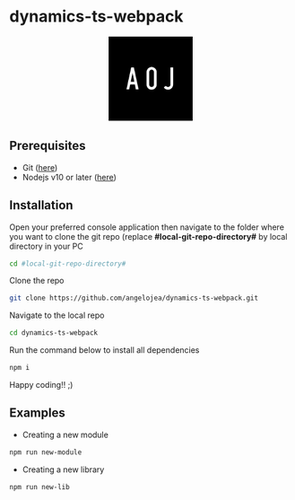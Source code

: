 # dynamics-ts-webpack

<div align="center">
    <img src="https://raw.githubusercontent.com/angelojea/dynamics-ts-webpack/main/logo.png" style="max-width: 100%;width: 150px;">
</div>

## Prerequisites

<ul>
<li>Git (<a href="https://git-scm.com/download/win/">here</a>)</li>
<li>Nodejs v10 or later (<a href="https://nodejs.org/en/download/">here</a>)</li>
</ul>

## Installation

Open your preferred console application then navigate to the folder where you want to clone the git repo (replace <b>#local-git-repo-directory#</b> by local directory in your PC

```sh
cd #local-git-repo-directory#
```

Clone the repo

```sh
git clone https://github.com/angelojea/dynamics-ts-webpack.git
```

Navigate to the local repo

```sh
cd dynamics-ts-webpack
```

Run the command below to install all dependencies

```sh
npm i
```

Happy coding!! ;)


## Examples

* Creating a new module

```sh
npm run new-module
```

* Creating a new library

```sh
npm run new-lib
```
